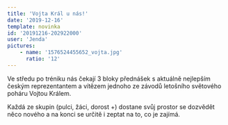 ```yaml
---
title: 'Vojta Král u nás!'
date: '2019-12-16'
template: novinka
id: '20191216-202922000'
user: 'Jenda'
pictures:
    - name: '1576524455652_vojta.jpg'
      ratio: '12'
---
```

Ve středu po tréniku nás čekají 3 bloky přednášek s aktuálně nejlepším českým reprezentantem a vítězem jednoho ze závodů letošního světového poháru Vojtou Králem.

Každá ze skupin (pulci, žáci, dorost +) dostane svůj prostor se dozvědět něco nového a na konci se určitě i zeptat na to, co je zajímá.
